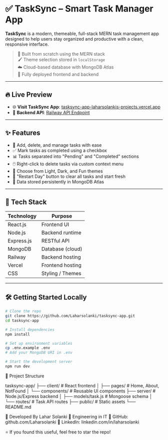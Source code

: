 # ✅ TaskSync – Smart Task Manager App

**TaskSync** is a modern, themeable, full-stack MERN task management app designed to help users stay organized and productive with a clean, responsive interface.

> 🎯 Built from scratch using the MERN stack  
> 🖌️ Theme selection stored in `localStorage`  
> ☁️ Cloud-based database with MongoDB Atlas  
> 🚀 Fully deployed frontend and backend

---

## 🔥 Live Preview

- 🌐 **Visit TaskSync App**: [tasksync-app-laharsolankis-projects.vercel.app](https://tasksync-app-laharsolankis-projects.vercel.app/)
- 🔗 **Backend API**: [Railway API Endpoint](https://adaptable-gentleness-production.up.railway.app/api/tasks)

---

## ✨ Features

- 📝 Add, delete, and manage tasks with ease
- ✅ Mark tasks as completed using a checkbox
- 📊 Tasks separated into "Pending" and "Completed" sections
- 🖱️ Right-click to delete tasks via custom context menu
- 🎨 Choose from Light, Dark, and Fun themes
- 🔄 "Restart Day" button to clear all tasks and start fresh
- 💾 Data stored persistently in MongoDB Atlas

---

## 🧱 Tech Stack

| Technology   | Purpose            |
|--------------|--------------------|
| React.js     | Frontend UI        |
| Node.js      | Backend runtime    |
| Express.js   | RESTful API        |
| MongoDB      | Database (cloud)   |
| Railway      | Backend hosting    |
| Vercel       | Frontend hosting   |
| CSS          | Styling / Themes   |

---

## 🛠️ Getting Started Locally

```bash
# Clone the repo
git clone https://github.com/Laharsolanki/tasksync-app.git
cd tasksync-app

# Install dependencies
npm install

# Set up environment variables
cp .env.example .env
# Add your MongoDB URI in .env

# Start the development server
npm run dev
```

📂 Project Structure

tasksync-app/
├── client/             # React frontend
│   ├── pages/          # Home, About, NotFound
│   └── components/     # Reusable UI components
├── server/             # Node.js/Express backend
│   ├── models/task.js  # Mongoose schema
│   └── routes/         # Task API routes
├── public/             # Static assets
└── README.md


👤 Developed By
Lahar Solanki
💼 Engineering in IT
🔗 GitHub: github.com/Laharsolanki
🔗 LinkedIn: linkedin.com/in/laharsolanki

⭐️ If you found this useful, feel free to star the repo!